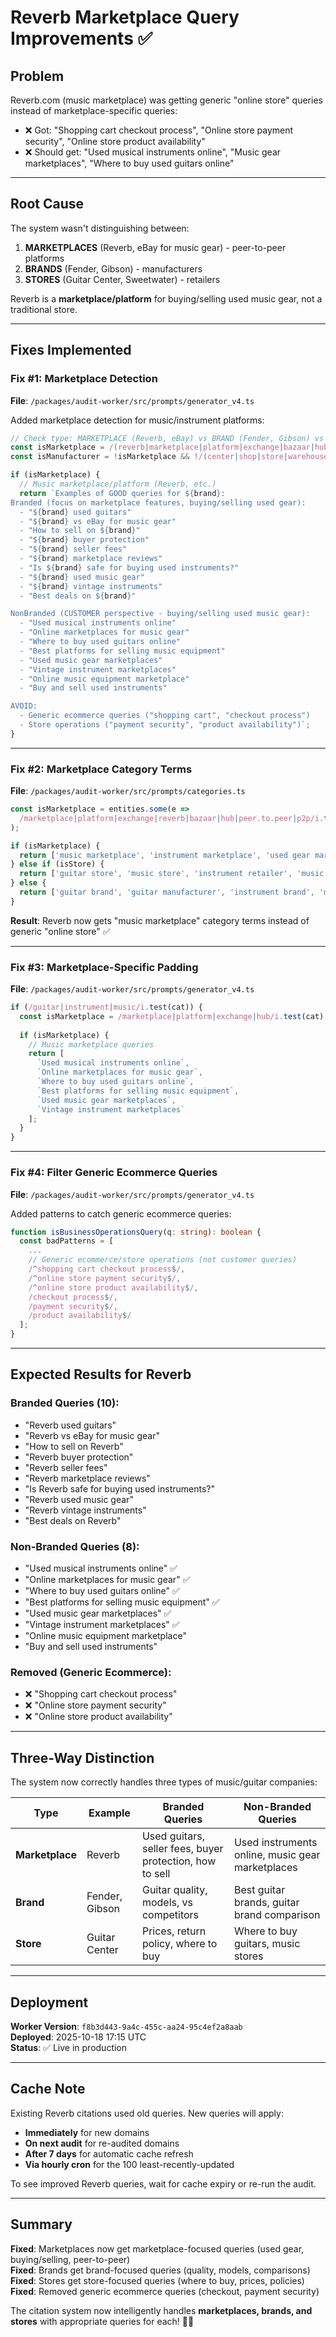 # Reverb Marketplace Query Improvements ✅

## Problem

Reverb.com (music marketplace) was getting generic "online store" queries instead of marketplace-specific queries:
- ❌ Got: "Shopping cart checkout process", "Online store payment security", "Online store product availability"
- ❌ Should get: "Used musical instruments online", "Music gear marketplaces", "Where to buy used guitars online"

---

## Root Cause

The system wasn't distinguishing between:
1. **MARKETPLACES** (Reverb, eBay for music gear) - peer-to-peer platforms
2. **BRANDS** (Fender, Gibson) - manufacturers
3. **STORES** (Guitar Center, Sweetwater) - retailers

Reverb is a **marketplace/platform** for buying/selling used music gear, not a traditional store.

---

## Fixes Implemented

### Fix #1: Marketplace Detection

**File**: `/packages/audit-worker/src/prompts/generator_v4.ts`

Added marketplace detection for music/instrument platforms:

```typescript
// Check type: MARKETPLACE (Reverb, eBay) vs BRAND (Fender, Gibson) vs RETAILER (Guitar Center)
const isMarketplace = /(reverb|marketplace|platform|exchange|bazaar|hub)/i.test(brand);
const isManufacturer = !isMarketplace && !/(center|shop|store|warehouse|depot|music|retailer|outlet)/i.test(brand);

if (isMarketplace) {
  // Music marketplace/platform (Reverb, etc.)
  return `Examples of GOOD queries for ${brand}:
Branded (focus on marketplace features, buying/selling used gear):
  - "${brand} used guitars"
  - "${brand} vs eBay for music gear"
  - "How to sell on ${brand}"
  - "${brand} buyer protection"
  - "${brand} seller fees"
  - "${brand} marketplace reviews"
  - "Is ${brand} safe for buying used instruments?"
  - "${brand} used music gear"
  - "${brand} vintage instruments"
  - "Best deals on ${brand}"

NonBranded (CUSTOMER perspective - buying/selling used music gear):
  - "Used musical instruments online"
  - "Online marketplaces for music gear"
  - "Where to buy used guitars online"
  - "Best platforms for selling music equipment"
  - "Used music gear marketplaces"
  - "Vintage instrument marketplaces"
  - "Online music equipment marketplace"
  - "Buy and sell used instruments"

AVOID:
  - Generic ecommerce queries ("shopping cart", "checkout process")
  - Store operations ("payment security", "product availability")`;
}
```

---

### Fix #2: Marketplace Category Terms

**File**: `/packages/audit-worker/src/prompts/categories.ts`

```typescript
const isMarketplace = entities.some(e => 
  /marketplace|platform|exchange|reverb|bazaar|hub|peer.to.peer|p2p/i.test(e)
);

if (isMarketplace) {
  return ['music marketplace', 'instrument marketplace', 'used gear marketplace', 'music gear platform'];
} else if (isStore) {
  return ['guitar store', 'music store', 'instrument retailer', 'music shop'];
} else {
  return ['guitar brand', 'guitar manufacturer', 'instrument brand', 'music brand'];
}
```

**Result**: Reverb now gets "music marketplace" category terms instead of generic "online store" ✅

---

### Fix #3: Marketplace-Specific Padding

**File**: `/packages/audit-worker/src/prompts/generator_v4.ts`

```typescript
if (/guitar|instrument|music/i.test(cat)) {
  const isMarketplace = /marketplace|platform|exchange|hub/i.test(cat);
  
  if (isMarketplace) {
    // Music marketplace queries
    return [
      `Used musical instruments online`,
      `Online marketplaces for music gear`,
      `Where to buy used guitars online`,
      `Best platforms for selling music equipment`,
      `Used music gear marketplaces`,
      `Vintage instrument marketplaces`
    ];
  }
}
```

---

### Fix #4: Filter Generic Ecommerce Queries

**File**: `/packages/audit-worker/src/prompts/generator_v4.ts`

Added patterns to catch generic ecommerce queries:

```typescript
function isBusinessOperationsQuery(q: string): boolean {
  const badPatterns = [
    ...
    // Generic ecommerce/store operations (not customer queries)
    /^shopping cart checkout process$/,
    /^online store payment security$/,
    /^online store product availability$/,
    /checkout process$/,
    /payment security$/,
    /product availability$/
  ];
}
```

---

## Expected Results for Reverb

### Branded Queries (10):
- "Reverb used guitars"
- "Reverb vs eBay for music gear"
- "How to sell on Reverb"
- "Reverb buyer protection"
- "Reverb seller fees"
- "Reverb marketplace reviews"
- "Is Reverb safe for buying used instruments?"
- "Reverb used music gear"
- "Reverb vintage instruments"
- "Best deals on Reverb"

### Non-Branded Queries (8):
- "Used musical instruments online" ✅
- "Online marketplaces for music gear" ✅
- "Where to buy used guitars online" ✅
- "Best platforms for selling music equipment" ✅
- "Used music gear marketplaces" ✅
- "Vintage instrument marketplaces" ✅
- "Online music equipment marketplace"
- "Buy and sell used instruments"

### Removed (Generic Ecommerce):
- ❌ "Shopping cart checkout process"
- ❌ "Online store payment security"
- ❌ "Online store product availability"

---

## Three-Way Distinction

The system now correctly handles three types of music/guitar companies:

| Type | Example | Branded Queries | Non-Branded Queries |
|------|---------|----------------|-------------------|
| **Marketplace** | Reverb | Used guitars, seller fees, buyer protection, how to sell | Used instruments online, music gear marketplaces |
| **Brand** | Fender, Gibson | Guitar quality, models, vs competitors | Best guitar brands, guitar brand comparison |
| **Store** | Guitar Center | Prices, return policy, where to buy | Where to buy guitars, music stores |

---

## Deployment

**Worker Version**: `f8b3d443-9a4c-455c-aa24-95c4ef2a8aab`  
**Deployed**: 2025-10-18 17:15 UTC  
**Status**: ✅ Live in production

---

## Cache Note

Existing Reverb citations used old queries. New queries will apply:
- **Immediately** for new domains
- **On next audit** for re-audited domains
- **After 7 days** for automatic cache refresh
- **Via hourly cron** for the 100 least-recently-updated

To see improved Reverb queries, wait for cache expiry or re-run the audit.

---

## Summary

**Fixed**: Marketplaces now get marketplace-focused queries (used gear, buying/selling, peer-to-peer)  
**Fixed**: Brands get brand-focused queries (quality, models, comparisons)  
**Fixed**: Stores get store-focused queries (where to buy, prices, policies)  
**Fixed**: Removed generic ecommerce queries (checkout, payment security)  

The citation system now intelligently handles **marketplaces, brands, and stores** with appropriate queries for each! 🎸🎵

